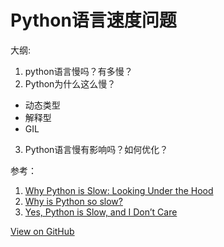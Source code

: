# Python语言速度问题


大纲:

1. python语言慢吗？有多慢？
2. Python为什么这么慢？
  - 动态类型
  - 解释型
  - GIL
3. Python语言慢有影响吗？如何优化？

参考：
1. [Why Python is Slow: Looking Under the Hood](https://jakevdp.github.io/blog/2014/05/09/why-python-is-slow/)
2. [Why is Python so slow?](https://hackernoon.com/why-is-python-so-slow-e5074b6fe55b)
3. [Yes, Python is Slow, and I Don’t Care](https://hackernoon.com/yes-python-is-slow-and-i-dont-care-13763980b5a1)


[View on GitHub](https://github.com/qiwihui/blog/issues/38)


